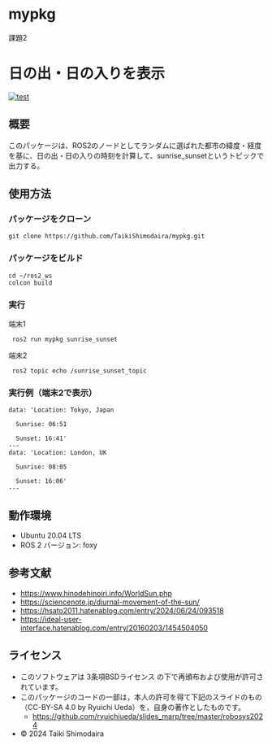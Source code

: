 # mypkg  
課題2  
#   日の出・日の入りを表示
[![test](https://github.com/TaikiShimodaira/mypkg/actions/workflows/test.yml/badge.svg)](https://github.com/TaikiShimodaira/mypkg/actions/workflows/test.yml)  
## 概要  
このパッケージは、ROS2のノードとしてランダムに選ばれた都市の緯度・経度を基に、日の出・日の入りの時刻を計算して、sunrise_sunsetというトピックで出力する。  
## 使用方法  
### パッケージをクローン  
```
git clone https://github.com/TaikiShimodaira/mypkg.git
```
### パッケージをビルド
```
cd ~/ros2_ws
colcon build
```
### 実行  
端末1  
```
 ros2 run mypkg sunrise_sunset
```
端末2
```
 ros2 topic echo /sunrise_sunset_topic
```
### 実行例（端末2で表示）  
```
data: 'Location: Tokyo, Japan

  Sunrise: 06:51

  Sunset: 16:41'
---
data: 'Location: London, UK

  Sunrise: 08:05

  Sunset: 16:06'
---
```
## 動作環境
- Ubuntu 20.04 LTS  
- ROS 2 バージョン: foxy
## 参考文献
- https://www.hinodehinoiri.info/WorldSun.php
- https://sciencenote.jp/diurnal-movement-of-the-sun/
- https://hsato2011.hatenablog.com/entry/2024/06/24/093518
- https://ideal-user-interface.hatenablog.com/entry/20160203/1454504050  
## ライセンス 
- このソフトウェアは 3条項BSDライセンス の下で再頒布および使用が許可されています。  
- このパッケージのコードの一部は，本人の許可を得て下記のスライドのもの（CC-BY-SA 4.0 by Ryuichi Ueda）を，自身の著作としたものです。
  - https://github.com/ryuichiueda/slides_marp/tree/master/robosys2024
-  © 2024 Taiki Shimodaira  

